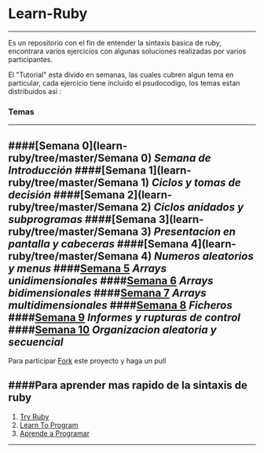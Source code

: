 # Learn-Ruby
-------------
Es un repositorio con el fin de entender  la sintaxis basica de ruby, encontrara varios
ejercicios con algunas soluciones realizadas por varios participantes.

El "Tutorial" esta divido en semanas, las cuales cubren algun tema en particular, cada ejercicio tiene
incluido el psudocodigo, los temas estan distribuidos asi :

### Temas
----------
####[Semana 0](learn-ruby/tree/master/Semana 0) _Semana de Introducción_
####[Semana 1](learn-ruby/tree/master/Semana 1) _Ciclos y tomas de decisión_ 
####[Semana 2](learn-ruby/tree/master/Semana 2) _Ciclos anidados y subprogramas_
####[Semana 3](learn-ruby/tree/master/Semana 3) _Presentacion en pantalla y cabeceras_ 
####[Semana 4](learn-ruby/tree/master/Semana 4) _Numeros aleatorios y menus_
####[Semana 5](learn-ruby) _Arrays unidimensionales_
####[Semana 6](learn-ruby) _Arrays bidimensionales_ 
####[Semana 7](learn-ruby) _Arrays multidimensionales_
####[Semana 8](learn-ruby) _Ficheros_
####[Semana 9](learn-ruby) _Informes y rupturas de control_
####[Semana 10](learn-ruby) _Organizacion aleatoria y secuencial_
-------------------------------------------------------------------------------


Para participar [Fork](https://github.com/rderoldan1/learn-ruby/fork) este proyecto y haga un pull


####Para aprender mas rapido de la sintaxis de ruby
---------------------------------------------------

1. [Try Ruby](http://www.tryruby.org)
2. [Learn To Program](http://pine.fm/LearnToProgram/?Chapter=0)	
3. [Aprende a Programar](http://www.rubenploneda.com/aprende-a-programar-ruby-por-chris-pine/)


------------------------------------------------
